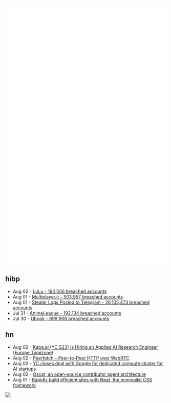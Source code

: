 ![Metrics](https://raw.githubusercontent.com/phixion/phixion/master/metrics.svg)

## hibp

<!--
for https://github.com/phixion/phixion/blob/main/.github/workflows/feeds.yml
-->
<!--START_SECTION:haveibeenpwnd-->
- Aug 02 - [LuLu - 190,506 breached accounts](https://haveibeenpwned.com/PwnedWebsites#LuLu)
- Aug 01 - [Multiplayer.it - 503,957 breached accounts](https://haveibeenpwned.com/PwnedWebsites#MultiplayerIt)
- Aug 01 - [Stealer Logs Posted to Telegram - 26,105,473 breached accounts](https://haveibeenpwned.com/PwnedWebsites#TelegramStealerLogs)
- Jul 31 - [AnimeLeague - 192,134 breached accounts](https://haveibeenpwned.com/PwnedWebsites#AnimeLeague)
- Jul 30 - [Ubook - 699,908 breached accounts](https://haveibeenpwned.com/PwnedWebsites#Ubook)
<!--END_SECTION:haveibeenpwnd-->

## hn

<!--
for https://github.com/phixion/phixion/blob/main/.github/workflows/feeds.yml
-->
<!--START_SECTION:hn-->
- Aug 02 - [Kapa.ai (YC S23) Is Hiring an Applied AI Research Engineer (Europe Timezone)](https://www.ycombinator.com/companies/kapa-ai/jobs/hrFWJfn-research-engineer-applied-ai)
- Aug 02 - [Peerfetch – Peer-to-Peer HTTP over WebRTC](https://github.com/ambianic/peerfetch)
- Aug 02 - [YC closes deal with Google for dedicated compute cluster for AI startups](https://techcrunch.com/2024/08/01/google-cloud-now-has-a-dedicated-cluster-of-nvidia-gpus-for-y-combinator-startups/)
- Aug 02 - [Oscar, an open-source contributor agent architecture](https://go.googlesource.com/oscar/+/refs/heads/master/README.md)
- Aug 01 - [Rapidly build efficient sites with Neat, the minimalist CSS framework](https://neat.joeldare.com/)
<!--END_SECTION:hn-->

<!--
for https://yhype.me
-->
![](https://hit.yhype.me/github/profile?user_id=13013670)
